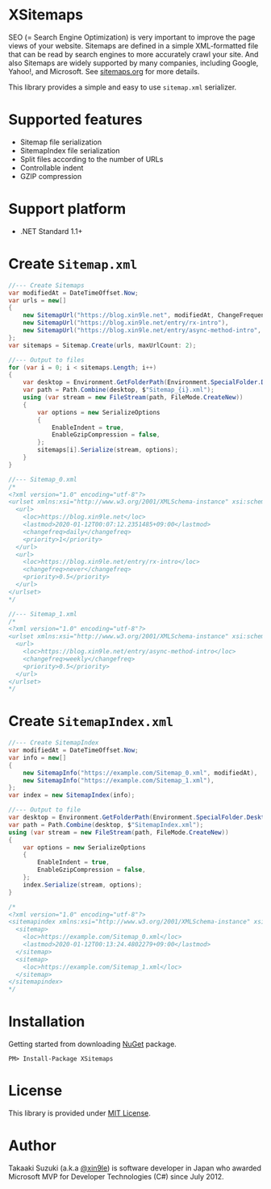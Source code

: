 # XSitemaps

SEO (= Search Engine Optimization) is very important to improve the page views of your website. Sitemaps are defined in a simple XML-formatted file that can be read by search engines to more accurately crawl your site. And also Sitemaps are widely supported by many companies, including Google, Yahoo!, and Microsoft. See [sitemaps.org](https://www.sitemaps.org/) for more details.

This library provides a simple and easy to use `sitemap.xml` serializer.



# Supported features

- Sitemap file serialization
- SitemapIndex file serialization
- Split files according to the number of URLs
- Controllable indent
- GZIP compression



# Support platform

- .NET Standard 1.1+



# Create `Sitemap.xml`

```cs
//--- Create Sitemaps
var modifiedAt = DateTimeOffset.Now;
var urls = new[]
{
    new SitemapUrl("https://blog.xin9le.net", modifiedAt, ChangeFrequency.Daily, priority: 1.0),
    new SitemapUrl("https://blog.xin9le.net/entry/rx-intro"),
    new SitemapUrl("https://blog.xin9le.net/entry/async-method-intro", frequency: ChangeFrequency.Weekly),
};
var sitemaps = Sitemap.Create(urls, maxUrlCount: 2);

//--- Output to files
for (var i = 0; i < sitemaps.Length; i++)
{
    var desktop = Environment.GetFolderPath(Environment.SpecialFolder.Desktop);
    var path = Path.Combine(desktop, $"Sitemap_{i}.xml");
    using (var stream = new FileStream(path, FileMode.CreateNew))
    {
        var options = new SerializeOptions
        {
            EnableIndent = true,
            EnableGzipCompression = false,
        };
        sitemaps[i].Serialize(stream, options);
    }
}

//--- Sitemap_0.xml
/*
<?xml version="1.0" encoding="utf-8"?>
<urlset xmlns:xsi="http://www.w3.org/2001/XMLSchema-instance" xsi:schemaLocation="http://www.sitemaps.org/schemas/sitemap/0.9 http://www.sitemaps.org/schemas/sitemap/0.9/sitemap.xsd" xmlns="http://www.sitemaps.org/schemas/sitemap/0.9">
  <url>
    <loc>https://blog.xin9le.net</loc>
    <lastmod>2020-01-12T00:07:12.2351485+09:00</lastmod>
    <changefreq>daily</changefreq>
    <priority>1</priority>
  </url>
  <url>
    <loc>https://blog.xin9le.net/entry/rx-intro</loc>
    <changefreq>never</changefreq>
    <priority>0.5</priority>
  </url>
</urlset>
*/

//--- Sitemap_1.xml
/*
<?xml version="1.0" encoding="utf-8"?>
<urlset xmlns:xsi="http://www.w3.org/2001/XMLSchema-instance" xsi:schemaLocation="http://www.sitemaps.org/schemas/sitemap/0.9 http://www.sitemaps.org/schemas/sitemap/0.9/sitemap.xsd" xmlns="http://www.sitemaps.org/schemas/sitemap/0.9">
  <url>
    <loc>https://blog.xin9le.net/entry/async-method-intro</loc>
    <changefreq>weekly</changefreq>
    <priority>0.5</priority>
  </url>
</urlset>
*/
```


# Create `SitemapIndex.xml`

```cs
//--- Create SitemapIndex
var modifiedAt = DateTimeOffset.Now;
var info = new[]
{
    new SitemapInfo("https://example.com/Sitemap_0.xml", modifiedAt),
    new SitemapInfo("https://example.com/Sitemap_1.xml"),
};
var index = new SitemapIndex(info);

//--- Output to file
var desktop = Environment.GetFolderPath(Environment.SpecialFolder.Desktop);
var path = Path.Combine(desktop, $"SitemapIndex.xml");
using (var stream = new FileStream(path, FileMode.CreateNew))
{
    var options = new SerializeOptions
    {
        EnableIndent = true,
        EnableGzipCompression = false,
    };
    index.Serialize(stream, options);
}

/*
<?xml version="1.0" encoding="utf-8"?>
<sitemapindex xmlns:xsi="http://www.w3.org/2001/XMLSchema-instance" xsi:schemaLocation="http://www.sitemaps.org/schemas/sitemap/0.9 http://www.sitemaps.org/schemas/sitemap/0.9/siteindex.xsd" xmlns="http://www.sitemaps.org/schemas/sitemap/0.9">
  <sitemap>
    <loc>https://example.com/Sitemap_0.xml</loc>
    <lastmod>2020-01-12T00:13:24.4802279+09:00</lastmod>
  </sitemap>
  <sitemap>
    <loc>https://example.com/Sitemap_1.xml</loc>
  </sitemap>
</sitemapindex>
*/
```


# Installation

Getting started from downloading [NuGet](https://www.nuget.org/packages/XSitemaps) package.

```
PM> Install-Package XSitemaps
```



# License

This library is provided under [MIT License](http://opensource.org/licenses/MIT).



# Author

Takaaki Suzuki (a.k.a [@xin9le](https://twitter.com/xin9le)) is software developer in Japan who awarded Microsoft MVP for Developer Technologies (C#) since July 2012.
